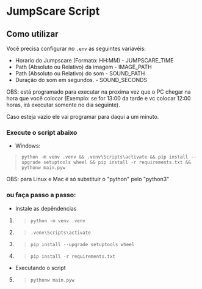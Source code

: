 # JumpScare Script

## Como utilizar

Você precisa configurar no `.env` as seguintes variavéis: 

- Horario do Jumpscare (Formato: HH:MM) - JUMPSCARE_TIME
- Path (Absoluto ou Relativo) da imagem - IMAGE_PATH
- Path (Absoluto ou Relativo) do som - SOUND_PATH
- Duração do som em segundos. - SOUND_SECONDS

OBS: está programado para executar na proxima vez que o PC chegar na hora que você colocar (Exemplo: se for 13:00 da tarde e vc colocar 12:00 horas, irá executar somente no dia seguinte).

Caso esteja vazio ele vai programar para daqui a um minuto.

### Execute o script abaixo

- Windows:
> `python -m venv .venv && .venv\Scripts\activate && pip install --upgrade setuptools wheel && pip install -r requirements.txt && pythonw main.pyw`


OBS: para Linux e Mac é só substituir o "python" pelo "python3"

### ou faça passo a passo:

- Instale as depêndencias

1. > `python -m venv .venv`

2. > `.venv\Scripts\activate`

3. > `pip install --upgrade setuptools wheel`

4. > `pip install -r requirements.txt`

- Executando o script

5. > `pythonw main.pyw`